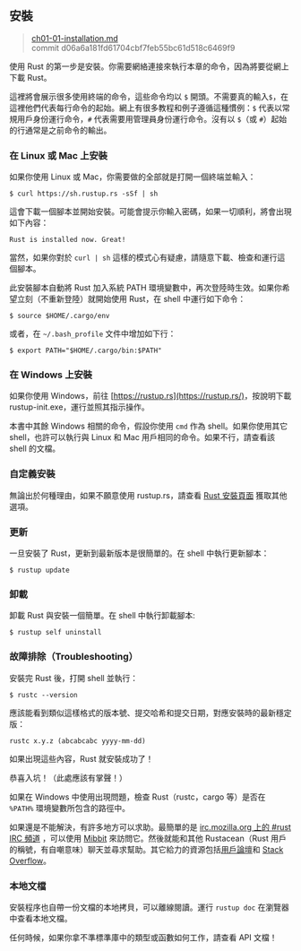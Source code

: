 ## 安裝

> [ch01-01-installation.md](https://github.com/rust-lang/book/blob/master/second-edition/src/ch01-01-installation.md)
> <br>
> commit d06a6a181fd61704cbf7feb55bc61d518c6469f9

使用 Rust 的第一步是安裝。你需要網絡連接來執行本章的命令，因為將要從網上下載 Rust。

這裡將會展示很多使用終端的命令，這些命令均以 `$` 開頭。不需要真的輸入`$`，在這裡他們代表每行命令的起始。網上有很多教程和例子遵循這種慣例：`$` 代表以常規用戶身份運行命令，`#` 代表需要用管理員身份運行命令。沒有以 `$`（或 `#`）起始的行通常是之前命令的輸出。

### 在 Linux 或 Mac 上安裝

如果你使用 Linux 或 Mac，你需要做的全部就是打開一個終端並輸入：

```text
$ curl https://sh.rustup.rs -sSf | sh
```

這會下載一個腳本並開始安裝。可能會提示你輸入密碼，如果一切順利，將會出現如下內容：

```text
Rust is installed now. Great!
```

當然，如果你對於 `curl | sh` 這樣的模式心有疑慮，請隨意下載、檢查和運行這個腳本。

此安裝腳本自動將 Rust 加入系統 PATH 環境變數中，再次登陸時生效。如果你希望立刻（不重新登陸）就開始使用 Rust，在 shell 中運行如下命令：

```text
$ source $HOME/.cargo/env
```

或者，在 `~/.bash_profile` 文件中增加如下行：

```text
$ export PATH="$HOME/.cargo/bin:$PATH"
```

### 在 Windows 上安裝

如果你使用 Windows，前往 [https://rustup.rs](https://rustup.rs/)<!-- ignore -->，按說明下載 rustup-init.exe，運行並照其指示操作。

本書中其餘 Windows 相關的命令，假設你使用 `cmd` 作為 shell。如果你使用其它 shell，也許可以執行與 Linux 和 Mac 用戶相同的命令。如果不行，請查看該 shell 的文檔。

### 自定義安裝

無論出於何種理由，如果不願意使用 rustup.rs，請查看 [Rust 安裝頁面](https://www.rust-lang.org/install.html) 獲取其他選項。


### 更新

一旦安裝了 Rust，更新到最新版本是很簡單的。在 shell 中執行更新腳本：

```text
$ rustup update
```

### 卸載

卸載 Rust 與安裝一個簡單。在 shell 中執行卸載腳本:

```text
$ rustup self uninstall
```

### 故障排除（Troubleshooting）

安裝完 Rust 後，打開 shell 並執行：

```text
$ rustc --version
```

應該能看到類似這樣格式的版本號、提交哈希和提交日期，對應安裝時的最新穩定版：

```text
rustc x.y.z (abcabcabc yyyy-mm-dd)
```

如果出現這些內容，Rust 就安裝成功了！

恭喜入坑！（此處應該有掌聲！）

如果在 Windows 中使用出現問題，檢查 Rust（rustc，cargo 等）是否在 `%PATH%` 環境變數所包含的路徑中。

如果還是不能解決，有許多地方可以求助。最簡單的是 [irc.mozilla.org 上的 #rust IRC 頻道][irc]<!-- ignore --> ，可以使用 [Mibbit][mibbit] 來訪問它。然後就能和其他 Rustacean（Rust 用戶的稱號，有自嘲意味）聊天並尋求幫助。其它給力的資源包括[用戶論壇][users]和 [Stack Overflow][stackoverflow]。

[irc]: irc://irc.mozilla.org/#rust
[mibbit]: http://chat.mibbit.com/?server=irc.mozilla.org&channel=%23rust
[users]: https://users.rust-lang.org/
[stackoverflow]: http://stackoverflow.com/questions/tagged/rust

### 本地文檔

安裝程序也自帶一份文檔的本地拷貝，可以離線閱讀。運行 `rustup doc` 在瀏覽器中查看本地文檔。

任何時候，如果你拿不準標準庫中的類型或函數如何工作，請查看 API 文檔！